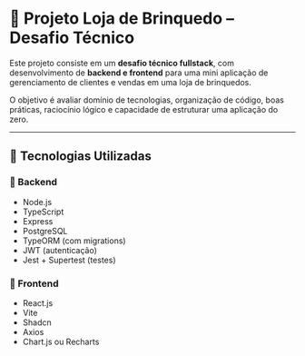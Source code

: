 # 🧸 Projeto Loja de Brinquedo – Desafio Técnico

Este projeto consiste em um **desafio técnico fullstack**, com desenvolvimento de **backend e frontend** para uma mini aplicação de gerenciamento de clientes e vendas em uma loja de brinquedos.

O objetivo é avaliar domínio de tecnologias, organização de código, boas práticas, raciocínio lógico e capacidade de estruturar uma aplicação do zero.

---

## 🚀 Tecnologias Utilizadas

### 🔧 Backend

- Node.js
- TypeScript
- Express
- PostgreSQL
- TypeORM (com migrations)
- JWT (autenticação)
- Jest + Supertest (testes)

### 🎨 Frontend

- React.js
- Vite
- Shadcn
- Axios
- Chart.js ou Recharts
